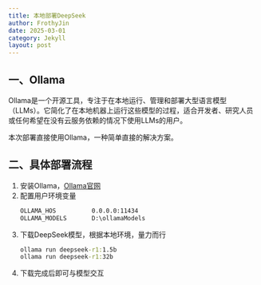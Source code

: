 ```yaml
---
title: 本地部署DeepSeek
author: FrothyJin
date: 2025-03-01
category: Jekyll
layout: post
---
```


## 一、Ollama

Ollama是一个开源工具，专注于在本地运行、管理和部署大型语言模型（LLMs）。它简化了在本地机器上运行这些模型的过程，适合开发者、研究人员或任何希望在没有云服务依赖的情况下使用LLMs的用户。

本次部署直接使用Ollama，一种简单直接的解决方案。

## 二、具体部署流程

1. 安装Ollama，[Ollama官网](https://ollama.com/)
1. 配置用户环境变量
    ``` cmd
    OLLAMA_HOS          0.0.0.0:11434
    OLLAMA_MODELS       D:\ollamaModels
    ```
1. 下载DeepSeek模型，根据本地环境，量力而行
    ``` cmd
    ollama run deepseek-r1:1.5b
    ollama run deepseek-r1:32b
    ```
1. 下载完成后即可与模型交互